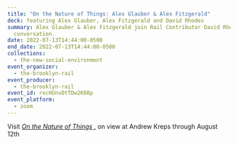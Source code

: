 ```yaml
---
title: "On the Nature of Things: Alex Glauber & Alex Fitzgerald"
deck: featuring Alex Glauber, Alex Fitzgerald and David Rhodes
summary: Alex Glauber & Alex Fitzgerald join Rail Contributor David Rhodes for a
  conversation.
date: 2022-07-13T14:44:00-0500
end_date: 2022-07-13T14:44:00-0500
collections:
  - the-new-social-environment
event_organizer:
  - the-brooklyn-rail
event_producer:
  - the-brooklyn-rail
event_id: recHUnvDtTDw2K88p
event_platform:
  - zoom
---
```

Visit *[On the Nature of Things ,](http://www.andrewkreps.com/exhibitions/on-the-nature-of-things)* on view at Andrew Kreps through August 12th